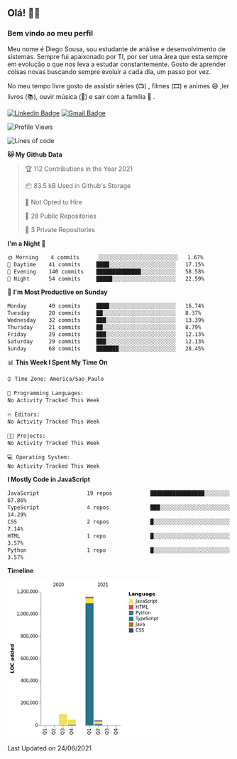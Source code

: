 ## Olá! 👋😁
### Bem vindo ao meu perfil 

Meu nome é Diego Sousa, sou estudante de análise e desenvolvimento de sistemas. Sempre fui apaixonado por TI, por ser uma área que esta sempre em evolução o que nos leva a estudar constantemente. Gosto de aprender coisas novas buscando sempre evoluir a cada dia, um passo por vez.

No meu tempo livre gosto de assistir séries (📺) , filmes (🎞️) e animes 😄 ,ler livros (📚), ouvir música (🎵) e sair com a família  👯 .


[![Linkedin Badge](https://img.shields.io/badge/-LinkedIn-blue?style=flat-square&logo=Linkedin&logoColor=white&link=https://www.linkedin.com/in/diego-sousa-dev)]( https://www.linkedin.com/in/diego-sousa-dev)
[![Gmail Badge](https://img.shields.io/badge/-Gmail-c14438?style=flat-square&logo=Gmail&logoColor=white&link=mailto:derickbenji2@gmail.com)](mailto:derickbenji2@gmail.com)


<!--START_SECTION:waka-->
![Profile Views](http://img.shields.io/badge/Profile%20Views-0-blue)

![Lines of code](https://img.shields.io/badge/From%20Hello%20World%20I%27ve%20Written-1.3%20million%20lines%20of%20code-blue)

**🐱 My Github Data** 

> 🏆 112 Contributions in the Year 2021
 > 
> 📦 83.5 kB Used in Github's Storage 
 > 
> 🚫 Not Opted to Hire
 > 
> 📜 28 Public Repositories 
 > 
> 🔑 3 Private Repositories  
 > 
**I'm a Night 🦉** 

```text
🌞 Morning    4 commits      ░░░░░░░░░░░░░░░░░░░░░░░░░   1.67% 
🌆 Daytime    41 commits     ████░░░░░░░░░░░░░░░░░░░░░   17.15% 
🌃 Evening    140 commits    ██████████████░░░░░░░░░░░   58.58% 
🌙 Night      54 commits     █████░░░░░░░░░░░░░░░░░░░░   22.59%

```
📅 **I'm Most Productive on Sunday** 

```text
Monday       40 commits     ████░░░░░░░░░░░░░░░░░░░░░   16.74% 
Tuesday      20 commits     ██░░░░░░░░░░░░░░░░░░░░░░░   8.37% 
Wednesday    32 commits     ███░░░░░░░░░░░░░░░░░░░░░░   13.39% 
Thursday     21 commits     ██░░░░░░░░░░░░░░░░░░░░░░░   8.79% 
Friday       29 commits     ███░░░░░░░░░░░░░░░░░░░░░░   12.13% 
Saturday     29 commits     ███░░░░░░░░░░░░░░░░░░░░░░   12.13% 
Sunday       68 commits     ███████░░░░░░░░░░░░░░░░░░   28.45%

```


📊 **This Week I Spent My Time On** 

```text
⌚︎ Time Zone: America/Sao_Paulo

💬 Programming Languages: 
No Activity Tracked This Week

🔥 Editors: 
No Activity Tracked This Week

🐱‍💻 Projects: 
No Activity Tracked This Week

💻 Operating System: 
No Activity Tracked This Week

```

**I Mostly Code in JavaScript** 

```text
JavaScript               19 repos            █████████████████░░░░░░░░   67.86% 
TypeScript               4 repos             ███░░░░░░░░░░░░░░░░░░░░░░   14.29% 
CSS                      2 repos             █░░░░░░░░░░░░░░░░░░░░░░░░   7.14% 
HTML                     1 repo              █░░░░░░░░░░░░░░░░░░░░░░░░   3.57% 
Python                   1 repo              █░░░░░░░░░░░░░░░░░░░░░░░░   3.57%

```


**Timeline**

![Chart not found](https://raw.githubusercontent.com/DiegoSousaSilva/DiegoSousaSilva/master/charts/bar_graph.png) 


 Last Updated on 24/06/2021
<!--END_SECTION:waka-->
